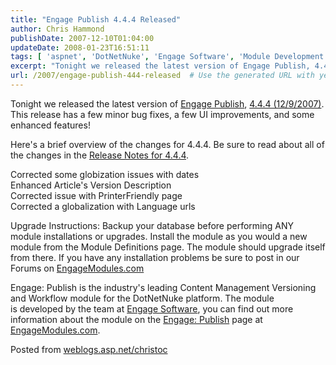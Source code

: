```yaml
---
title: "Engage Publish 4.4.4 Released"
author: Chris Hammond
publishDate: 2007-12-10T01:04:00
updateDate: 2008-01-23T16:51:11
tags: [ 'aspnet', 'DotNetNuke', 'Engage Software', 'Module Development' ]
excerpt: "Tonight we released the latest version of Engage Publish, 4.4.4 (12/9/2007). This release has a few minor bug fixes, a few UI improvements, and some enhanced features! Here's a brief overview of the changes for 4.4.4. Be sure to read about all of the changes in the Release Notes for 4.4.4. Corrected some globization issues with datesEnhanced Article's Version DescriptionCorrected issue with PrinterFriendly pageCorrected a globalization with Language urls Upgrade Instructions: Backup your database before performing ANY module installations or upgrades. Install the module as you would a new module from the Module Definitions page. The module should upgrade itself from there. If you have any installation problems be sure to post in our Forums on EngageModules.com Engage: Publish is the industry's leading Content Management Versioning and Workflow module for the DotNetNuke platform. The module is&nbsp;developed by the team at Engage Software, you can find out more information about the module on the Engage: Publish page at EngageModules.com. Posted from..."
url: /2007/engage-publish-444-released  # Use the generated URL with year
---
```

<P>Tonight we released the latest version of <A href="https://www.engagemodules.com/Modules/EngagePublish/tabid/61/Default.aspx" _fcksavedurl="https://www.engagemodules.com/Modules/EngagePublish/tabid/61/Default.aspx" mce_href="https://www.engagemodules.com/Modules/EngagePublish/tabid/61/Default.aspx">Engage Publish</A>, <A href="https://www.engagemodules.com/Modules/EngagePublish/PublishWiki/tabid/66/topic/Publish+V4--46-4--46-4/Default.aspx" _fcksavedurl="https://www.engagemodules.com/Modules/EngagePublish/PublishWiki/tabid/66/topic/Publish+V4--46-4--46-4/Default.aspx" mce_href="https://www.engagemodules.com/Modules/EngagePublish/PublishWiki/tabid/66/topic/Publish+V4--46-4--46-4/Default.aspx">4.4.4 (12/9/2007)</A>. This release has a few minor bug fixes, a few UI improvements, and some enhanced features!</P> <P>Here's a brief overview of the changes for 4.4.4. Be sure to read about all of the changes in the <A href="https://www.engagemodules.com/Modules/EngagePublish/PublishWiki/tabid/66/topic/Publish+V4--46-4--46-4/Default.aspx" _fcksavedurl="https://www.engagemodules.com/Modules/EngagePublish/PublishWiki/tabid/66/topic/Publish+V4--46-4--46-4/Default.aspx" mce_href="https://www.engagemodules.com/Modules/EngagePublish/PublishWiki/tabid/66/topic/Publish+V4--46-4--46-4/Default.aspx">Release Notes for 4.4.4</A>.</P> <P>Corrected some globization issues with dates<BR>Enhanced Article's Version Description<BR>Corrected issue with PrinterFriendly page<BR>Corrected a globalization with Language urls</P> <P>Upgrade Instructions: Backup your database before performing ANY module installations or upgrades. Install the module as you would a new module from the Module Definitions page. The module should upgrade itself from there. If you have any installation problems be sure to post in our Forums on <A href="https://www.engagemodules.com/" _fcksavedurl="https://www.engagemodules.com">EngageModules.com</A></P> <P>Engage: Publish is the industry's leading Content Management Versioning and Workflow module for the DotNetNuke platform. The module is&nbsp;developed by the team at <A class="" href="https://www.engagesoftware.com/" _fcksavedurl="https://www.engagesoftware.com/">Engage Software</A>, you can find out more information about the module on the <A href="https://www.engagemodules.com/Modules/EngagePublish/tabid/61/Default.aspx" _fcksavedurl="https://www.engagemodules.com/Modules/EngagePublish/tabid/61/Default.aspx" mce_href="https://www.engagemodules.com/Modules/EngagePublish/tabid/61/Default.aspx">Engage: Publish</A> page at <A href="https://www.engagemodules.com/" _fcksavedurl="https://www.engagemodules.com/">EngageModules.com</A>.</P> Posted from <A href="https://weblogs.asp.net/christoc/">weblogs.asp.net/christoc</a>
